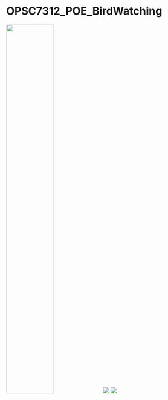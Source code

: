 # OPSC7312_POE_BirdWatching

<img src="https://github.com/Angelo-Traverso/OPSC7312_POE_BirdWatching/assets/90568303/8a809446-5cf9-46d4-b921-873cf75f4d4a" style="max-width: 100%; height: 50%;">

<img src="https://github.com/Angelo-Traverso/OPSC7312_POE_BirdWatching/assets/90568303/be37fb3f-7bd9-4b07-ac08-b012e9998343" style="max-width: 150px; height: auto;">

<img src="https://github.com/Angelo-Traverso/OPSC7312_POE_BirdWatching/assets/90568303/dbae674a-b484-4334-b13d-0958c9701466" style="max-width: 200px; height: auto;">

<!-- Add more images with their respective sizes using similar <img> tags -->
